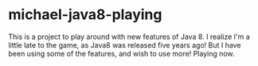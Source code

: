 # michael-java8-playing
This is a project to play around with new features of Java 8.  I realize I'm a little late to the game, as Java8 was released five years ago!  But I have been using some of the features, and wish to use more!  Playing now.
